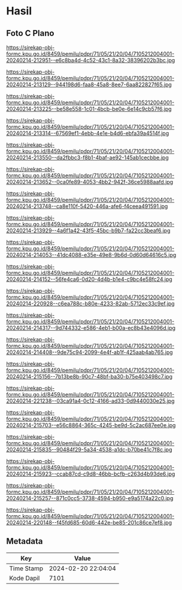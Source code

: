 # Hasil

## Foto C Plano

https://sirekap-obj-formc.kpu.go.id/8459/pemilu/pdpr/71/05/21/20/04/7105212004001-20240214-212951--e6c8ba4d-4c52-43c1-8a32-38396202b3bc.jpg

https://sirekap-obj-formc.kpu.go.id/8459/pemilu/pdpr/71/05/21/20/04/7105212004001-20240214-213129--944198d6-faa8-45a8-8ee7-6aa822827f65.jpg

https://sirekap-obj-formc.kpu.go.id/8459/pemilu/pdpr/71/05/21/20/04/7105212004001-20240214-213225--be58e558-1c01-4bcb-be0e-6e14c9cb57f6.jpg

https://sirekap-obj-formc.kpu.go.id/8459/pemilu/pdpr/71/05/21/20/04/7105212004001-20240214-213314--67569ef1-4ebb-4e1e-b4d6-ebfa39a4514f.jpg

https://sirekap-obj-formc.kpu.go.id/8459/pemilu/pdpr/71/05/21/20/04/7105212004001-20240214-213550--da2fbbc3-f8b1-4baf-ae92-145ab1cecbbe.jpg

https://sirekap-obj-formc.kpu.go.id/8459/pemilu/pdpr/71/05/21/20/04/7105212004001-20240214-213652--0ca0fe89-4053-4bb2-942f-36ce5988aafd.jpg

https://sirekap-obj-formc.kpu.go.id/8459/pemilu/pdpr/71/05/21/20/04/7105212004001-20240214-213748--ca8e110f-5420-446a-afe6-f4ceea491591.jpg

https://sirekap-obj-formc.kpu.go.id/8459/pemilu/pdpr/71/05/21/20/04/7105212004001-20240214-213929--4a6f1a42-43f5-45bc-b9b7-fa22cc3beaf6.jpg

https://sirekap-obj-formc.kpu.go.id/8459/pemilu/pdpr/71/05/21/20/04/7105212004001-20240214-214053--41dc4088-e35e-49e8-9b6d-0d60d64616c5.jpg

https://sirekap-obj-formc.kpu.go.id/8459/pemilu/pdpr/71/05/21/20/04/7105212004001-20240214-214152--56fe4ca6-0d20-4d4b-b1e4-c9bc4e58fc24.jpg

https://sirekap-obj-formc.kpu.go.id/8459/pemilu/pdpr/71/05/21/20/04/7105212004001-20240214-220928--c6ea788c-b80e-4233-82ab-5712ec33c9ef.jpg

https://sirekap-obj-formc.kpu.go.id/8459/pemilu/pdpr/71/05/21/20/04/7105212004001-20240214-214317--9d744332-e586-4eb1-b00a-ec8b43e4096d.jpg

https://sirekap-obj-formc.kpu.go.id/8459/pemilu/pdpr/71/05/21/20/04/7105212004001-20240214-214408--9de75c94-2099-4e4f-ab1f-425aab4ab765.jpg

https://sirekap-obj-formc.kpu.go.id/8459/pemilu/pdpr/71/05/21/20/04/7105212004001-20240214-215156--7b13be8b-90c7-48bf-ba30-b75e403498c7.jpg

https://sirekap-obj-formc.kpu.go.id/8459/pemilu/pdpr/71/05/21/20/04/7105212004001-20240214-221238--03ca91a4-0c12-4166-ad33-0d9440030e25.jpg

https://sirekap-obj-formc.kpu.go.id/8459/pemilu/pdpr/71/05/21/20/04/7105212004001-20240214-215703--e56c8864-365c-4245-be9d-5c2ac687ee0e.jpg

https://sirekap-obj-formc.kpu.go.id/8459/pemilu/pdpr/71/05/21/20/04/7105212004001-20240214-215835--90484f29-5a34-4538-a1dc-b70be41c7f8c.jpg

https://sirekap-obj-formc.kpu.go.id/8459/pemilu/pdpr/71/05/21/20/04/7105212004001-20240214-215923--ccab87cd-c9d8-46bb-bcfb-c263d4b93de6.jpg

https://sirekap-obj-formc.kpu.go.id/8459/pemilu/pdpr/71/05/21/20/04/7105212004001-20240214-215257--871c0cc5-3738-4594-b950-e9a5174a22c0.jpg

https://sirekap-obj-formc.kpu.go.id/8459/pemilu/pdpr/71/05/21/20/04/7105212004001-20240214-220148--f45fd685-60d6-442e-be85-201c86ce7ef8.jpg


## Metadata

| Key        | Value               |
| ---------- | ------------------- |
| Time Stamp | 2024-02-20 22:04:04 |
| Kode Dapil | 7101                |



